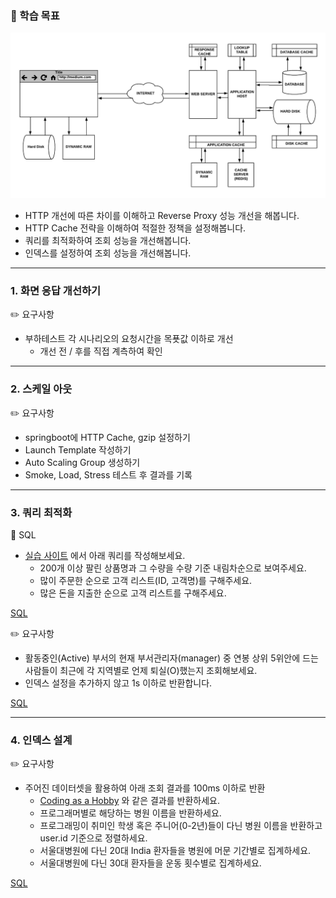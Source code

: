 ### 🎯 학습 목표

![image](../image/step8/image01.png)

- HTTP 개선에 따른 차이를 이해하고 Reverse Proxy 성능 개선을 해봅니다.
- HTTP Cache 전략을 이해하여 적절한 정책을 설정해봅니다.
- 쿼리를 최적화하여 조회 성능을 개선해봅니다.
- 인덱스를 설정하여 조회 성능을 개선해봅니다.

---

### 1. 화면 응답 개선하기

✏️ 요구사항
- 부하테스트 각 시나리오의 요청시간을 목푯값 이하로 개선
  - 개선 전 / 후를 직접 계측하여 확인

---

### 2. 스케일 아웃

✏️ 요구사항
- springboot에 HTTP Cache, gzip 설정하기
- Launch Template 작성하기
- Auto Scaling Group 생성하기
- Smoke, Load, Stress 테스트 후 결과를 기록

---

### 3. 쿼리 최적화

🍿 SQL
- [실습 사이트](https://www.w3schools.com/sql/trymysql.asp?filename=trysql_func_mysql_concat) 에서 아래 쿼리를 작성해보세요.
  - 200개 이상 팔린 상품명과 그 수량을 수량 기준 내림차순으로 보여주세요.
  - 많이 주문한 순으로 고객 리스트(ID, 고객명)를 구해주세요.
  - 많은 돈을 지출한 순으로 고객 리스트를 구해주세요.

[SQL](sql-1.md)

✏️ 요구사항
- 활동중인(Active) 부서의 현재 부서관리자(manager) 중 연봉 상위 5위안에 드는 사람들이 최근에 각 지역별로 언제 퇴실(O)했는지 조회해보세요.
- 인덱스 설정을 추가하지 않고 1s 이하로 반환합니다. 

[SQL](sql-2.md)

---

### 4. 인덱스 설계

✏️ 요구사항
- 주어진 데이터셋을 활용하여 아래 조회 결과를 100ms 이하로 반환 
  - [Coding as a Hobby](https://insights.stackoverflow.com/survey/2018#developer-profile-_-coding-as-a-hobby) 와 같은 결과를 반환하세요.
  - 프로그래머별로 해당하는 병원 이름을 반환하세요. 
  - 프로그래밍이 취미인 학생 혹은 주니어(0-2년)들이 다닌 병원 이름을 반환하고 user.id 기준으로 정렬하세요.
  - 서울대병원에 다닌 20대 India 환자들을 병원에 머문 기간별로 집계하세요. 
  - 서울대병원에 다닌 30대 환자들을 운동 횟수별로 집계하세요. 

[SQL](sql-3.md)

